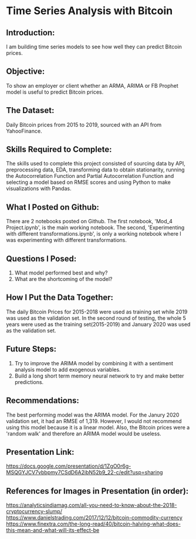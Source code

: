 # Time Series Analysis with Bitcoin

## Introduction:
I am building time series models to see how well they can predict Bitcoin prices.

## Objective:
To show an employer or client whether an ARMA, ARIMA or FB Prophet model is useful to predict Bitcoin prices.

## The Dataset:
Daily Bitcoin prices from 2015 to 2019, sourced with an API from YahooFinance.

## Skills Required to Complete:
The skills used to complete this project consisted of sourcing data by API, preprocessing data, EDA, transforming data to obtain stationarity, running the Autocorrelation Function and Partial Autocorrelation Function and selecting a model based on RMSE scores and using Python to make visualizations with Pandas.

## What I Posted on Github:
There are 2 notebooks posted on Github. The first notebook, 'Mod_4 Project.ipynb', is the main working notebook. The second, 'Experimenting with different transformations.ipynb', is only a working notebook where I was experimenting with different transformations.

## Questions I Posed:
1. What model performed best and why?
2. What are the shortcoming of the model?

## How I Put the Data Together:
The daily Bitcoin Prices for 2015-2018 were used as training set while 2019 was used as the validation set. In the second round of testing, the whole 5 years were used as the training set(2015-2019) and January 2020 was used as the validation set.

## Future Steps:
1. Try to improve the ARIMA model by combining it with a sentiment analysis model to add exogenous variables.
2. Build a long short term memory neural network to try and make better predictions.

## Recommendations:
The best performing model was the ARIMA model. For the Janury 2020 validation set, it had an RMSE of 1,319. However, I would not recommend using this model because it is a linear model. Also, the Bitcoin prices were a 'random walk' and therefore an ARIMA model would be useless.

## Presentation Link:
https://docs.google.com/presentation/d/1ZgO0r6g-MSQGYJCV7vbbpmy7CSdD6A2ibN52b9_22-c/edit?usp=sharing

## References for Images in Presentation (in order):
https://analyticsindiamag.com/all-you-need-to-know-about-the-2018-cryptocurrency-slump/ \
https://www.danielstrading.com/2017/12/12/bitcoin-commodity-currency \
https://www.finextra.com/the-long-read/40/bitcoin-halving-what-does-this-mean-and-what-will-its-effect-be
